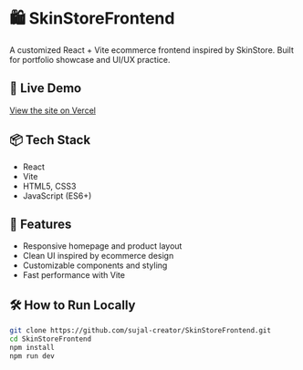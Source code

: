 # 🛍️ SkinStoreFrontend

A customized React + Vite ecommerce frontend inspired by SkinStore. Built for portfolio showcase and UI/UX practice.

## 🚀 Live Demo
[View the site on Vercel]([https://skinstorefrontend.vercel.app](https://skin-store-frontend.vercel.app/))

## 📦 Tech Stack
- React
- Vite
- HTML5, CSS3
- JavaScript (ES6+)

## 🎨 Features
- Responsive homepage and product layout
- Clean UI inspired by ecommerce design
- Customizable components and styling
- Fast performance with Vite

## 🛠️ How to Run Locally
```bash
git clone https://github.com/sujal-creator/SkinStoreFrontend.git
cd SkinStoreFrontend
npm install
npm run dev

